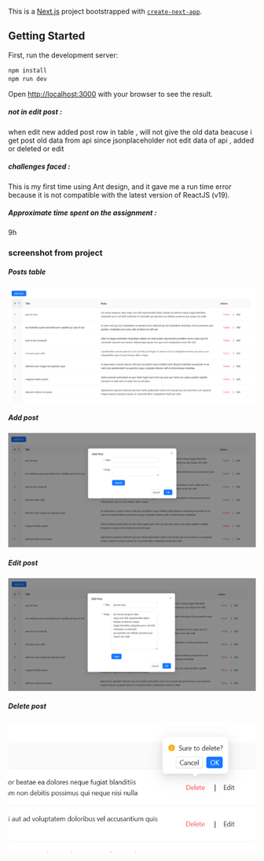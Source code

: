 This is a [Next.js](https://nextjs.org) project bootstrapped with [`create-next-app`](https://nextjs.org/docs/app/api-reference/cli/create-next-app).

## Getting Started

First, run the development server:

```bash
npm install
npm run dev
```

Open [http://localhost:3000](http://localhost:3000) with your browser to see the result.
##### not in edit post :
when edit new added post row in table , will not give the old  data beacuse i get post old data from api  since jsonplaceholder not edit data of api , added or deleted or edit  
##### challenges faced :
   This is my first time using Ant design, and it gave me a run time error because it is not compatible with the latest version of ReactJS (v19).
##### Approximate time spent on the assignment :
   9h 
 
### screenshot from project 
##### Posts table
![](screenshot/posts_table.png)
##### Add post 
![](screenshot/add_post.png)
##### Edit post 
![](screenshot/edit_post.png)
##### Delete post
![](screenshot/delete_post.png)
